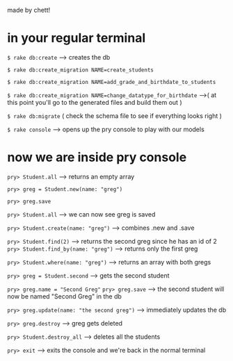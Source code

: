 made by chett!

# in your regular terminal

```$ rake db:create``` 
--> creates the db

```$ rake db:create_migration NAME=create_students```

```$ rake db:create_migration NAME=add_grade_and_birthdate_to_students```

```$ rake db:create_migration NAME=change_datatype_for_birthdate```
-->( at this point you'll go to the generated files and build them out )

```$ rake db:migrate```
( check the schema file to see if everything looks right )

```$ rake console```
--> opens up the pry console to play with our models

# now we are inside pry console

```pry> Student.all``` 
--> returns an empty array

```pry> greg = Student.new(name: "greg")```

```pry> greg.save```

```pry> Student.all```
--> we can now see greg is saved

```pry> Student.create(name: "greg")``` 
--> combines .new and .save

```pry> Student.find(2)``` 
--> returns the second greg since he has an id of 2
```pry> Student.find_by(name: "greg")``` --> returns only the first greg

```pry> Student.where(name: "greg")``` 
--> returns an array with both gregs

```pry> greg = Student.second``` 
--> gets the second student

```pry> greg.name = "Second Greg"```
```pry> greg.save``` 
--> the second student will now be named "Second Greg" in the db

```pry> greg.update(name: "the second greg")``` 
--> immediately updates the db 

```pry> greg.destroy``` 
--> greg gets deleted

```pry> Student.destroy_all``` 
--> deletes all the students

```pry> exit``` 
--> exits the console and we're back in the normal terminal
